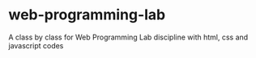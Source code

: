 # web-programming-lab
A class by class for Web Programming Lab discipline with html, css and javascript codes
